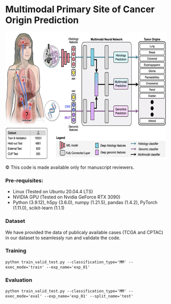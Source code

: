 # Multimodal Primary Site of Cancer Origin Prediction
<img src="/docs/Flow_Diagram.jpeg" height="400px"/>

© This code is made available only for manuscript reviewers. 

### Pre-requisites:
* Linux (Tested on Ubuntu 20.04.4 LTS)
* NVIDIA GPU (Tested on Nvidia GeForce RTX 3090)
* Python (3.9.12), h5py (3.6.0), numpy (1.21.5), pandas (1.4.2), PyTorch (1.11.0), scikit-learn (1.1.1)

### Dataset
We have provided the data of publicaly available cases (TCGA and CPTAC) in our dataset to seamlessly run and validate the code.

### Training
``` shell
python train_valid_test.py --classification_type='MM' --exec_mode='train' --exp_name='exp_01'
```

### Evaluation 
``` shell
python train_valid_test.py --classification_type='MM' --exec_mode='eval' --exp_name='exp_01' --split_name='test'
```
